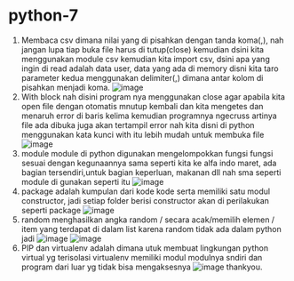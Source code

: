 # python-7
1. Membaca csv
  dimana nilai yang di pisahkan dengan tanda koma(,), 
  nah jangan lupa tiap buka file harus di tutup(close) kemudian dsini kita menggunakan module csv
  kemudian kita import csv, dsini apa yang ingin di read adalah data user, data yang ada di memory
  disni kita taro parameter kedua menggunakan delimiter(,) dimana antar kolom di pisahkan menjadi koma.
  ![image](https://user-images.githubusercontent.com/93038034/141486596-1180878a-da73-406f-a176-9ff022709d60.png)
2. With block
  nah disini program nya menggunakan close agar apabila kita open file dengan 
  otomatis mnutup kembali
  dan kita mengetes dan menaruh error di baris kelima kemudian programnya ngecruss
  artinya file ada dibuka juga akan tertampil error
  nah kita disni di python menggunakan kata kunci with itu lebih mudah untuk membuka file
  ![image](https://user-images.githubusercontent.com/93038034/141486751-ed8550c6-6d16-48ce-9ecb-03fb21d5af03.png)
3. module
  module di python digunakan mengelompokkan fungsi fungsi sesuai dengan kegunaannya 
  sama seperti kita ke alfa indo maret, ada bagian tersendiri,untuk bagian keperluan, makanan dll
  nah sma seperti module di gunakan seperti itu
  ![image](https://user-images.githubusercontent.com/93038034/141487102-2c0d5490-0eec-45f6-9d1f-ed15052486c4.png)
4. package
  adalah kumpulan dari kode kode serta memiliki satu modul constructor, jadi setiap folder berisi constructor akan di perilakukan seperti package
  ![image](https://user-images.githubusercontent.com/93038034/141488103-e7a60a93-9551-4ef9-9de0-568bcac821c0.png)
5. random
  menghasilkan angka random / secara acak/memilih elemen / item yang terdapat di dalam list
  karena random tidak ada dalam python jadi
  ![image](https://user-images.githubusercontent.com/93038034/141488581-9a957d01-18b5-409c-8f29-e3658c3e4c73.png)
![image](https://user-images.githubusercontent.com/93038034/141488616-f6c77246-662f-435d-b13c-8fd8201d1a4d.png)
6. PIP dan virtualenv
  adalah dimana utuk membuat lingkungan python virtual yg terisolasi
  virtualenv memiliki modul modulnya sndiri dan program dari luar yg tidak bisa mengaksesnya
  ![image](https://user-images.githubusercontent.com/93038034/141489261-0c7e38c9-8ee5-4c3e-9a09-57a4d763b0f9.png)
thankyou.
